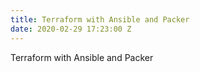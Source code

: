 ```yaml
---
title: Terraform with Ansible and Packer
date: 2020-02-29 17:23:00 Z
---
```


Terraform with Ansible and Packer